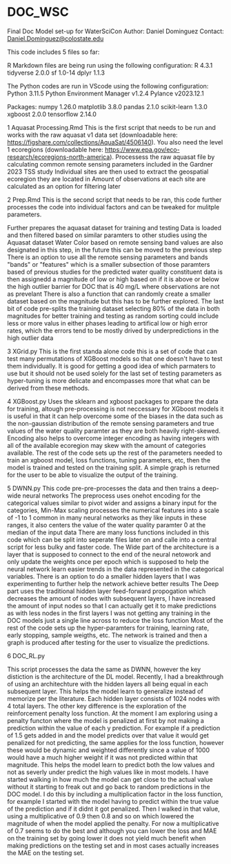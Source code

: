 # DOC_WSC
Final Doc Model set-up for WaterSciCon
Author: Daniel Dominguez
Contact: Daniel.Dominguez@colostate.edu

This code includes 5 files so far:

R Markdown files are being run using the following configuration:
R 4.3.1
tidyverse 2.0.0
sf 1.0-14
dplyr 1.1.3

The Python codes are run in VScode using the following configuration:
Python  3.11.5
Python Environment Manager  v1.2.4 
Pylance  v2023.12.1 

Packages:
numpy 1.26.0
matplotlib 3.8.0
pandas 2.1.0
scikit-learn 1.3.0
xgboost 2.0.0
tensorflow 2.14.0


1 Aquasat Processing.Rmd 
This is the first script that needs to be run and works with the raw aquasat v1 data set (downloadable here: https://figshare.com/collections/AquaSat/4506140). You also need the level 1 ecoregions (downloadable here: https://www.epa.gov/eco-research/ecoregions-north-america).
Processess the raw aquasat file by calculating common remote sensing parameters included in the Gardner 2023 TSS study
Individual sites are then used to extract the geospatial ecoregion they are located in
Amount of observations at each site are calculated as an option for filtering later

2 Prep.Rmd
This is the second script that needs to be ran, this code further processes the code into individual factors and can be tweaked for mulitple parameters. 

Further prepares the aquasat dataset for training and testing
Data is loaded and then filtered based on similar paramters to other studies using the Aquasat dataset
Water Color based on remote sensing band values are also designated in this step, in the future this can be moved to the previous step
There is an option to use all the remote sensing parameters and bands "bands" or "features" which is a smaller subsection of those paramters based of previous studies for the predicted water quality constituent
data is then assignedd a magnitude of low or high based on if it is above or below the high outlier barrier  for DOC that is 40 mg/L where observations are not as prevelant
There is also a function that can randomly create a smaller dataset based on the magnitude but this has to be further explored.
The last bit of code pre-splits the training dataset selecting 80% of the data in both magnitudes for better training and testing as random sorting could include less or more valus in either phases leading to artifical low or high error rates, which the errors tend to be mostly drived by underpredictions in the high outlier data

3 XGrid.py 
This is the first standa alone code this is a set of code that can test many permutations of XGBoost models so that one doesn't have to test them individually.
It is good for getting a good idea of which parmaters to use but it should not be used solely for the last set of testing parameters as hyper-tuning is more delicate and encompasses more that what can be derived from these methods.

4 XGBoost.py
Uses the sklearn and xgboost packages to prepare the data for training, altough pre-processing is not neccessary for XGboost models it is useful in that it can help overcome some of the biases in the data such as the non-gaussian distribution of the remote sensing parameters and true values of the water quality paramter as they are both heavily right-skewed. Encoding also helps to overcome integer encoding as having integers with all of the available ecoregion may skew with the amount of categories available. 
The rest of the code sets up the rest of the parameters needed to train an xgboost model, loss functions, tuning parameters, etc, then the model is trained and tested on the training split.
A simple graph is returned for the user to be able to visualize the output of the training.

5  DWNN.py 
This code pre-pre-processes the data and then trains a deep-wide neural networks
The preprocess uses onehot encoding for the categorical values similar to pivot wider and assigns a binary input for the categories, Min-Max scaling processes the numerical features into a scale of -1 to 1 common in many neural networks as they like inputs in these ranges, it also centers the value of the water quality paramter 0 at the median of the input data
There are many loss functions included in this code which can be split into seperate files later on and calle into a central script for less bulky and faster code.
The Wide part of the architecture is a layer that is supposed to connect to the end of the neural netowork and only update the weights once per epoch which is supposed to help the neural network learn easier trends in the data represented in the categorical variables. There is an option to do a smaller hidden layers that I was experimenting to further help the network achieve better results 
The Deep part uses the traditional hidden layer feed-forward propogation which decreases the amount of nodes with subsequent layers, I have increased the amount of input nodes so that I can actually get it to make predictions as with less nodes in the first layers I was not getting any training in the DOC models just a single line across to reduce the loss function
Most of the rest of the code sets up the hyper-paramters for training, learning rate, early stopping, sample weigths, etc.
The network is trained and then a graph is produced after testing for the user to visualize the predictions. 

6 DOC_RL.py

This script processes the data the same as DWNN, however the key distiction is the architecture of the DL model. Recently, I had a breakthrough of using an architechture with the hidden layers all being equal in each subsequent layer. This helps the model learn to generalize instead of memorize per the literature. Each hidden layer consists of 1024 nodes with 4 total layers. The other key difference is the exploration of the reinforcement penalty loss function. At the moment I am exploring using a penalty functon where the model is penalized at first by not making a prediction within the value of each y prediction. For example if a prediction of 1.5 gets added in and the model predicts over that value it would get penalized for not predicting, the same applies for the loss function, however these would be dynamic and weighted differently since a value of 1000 would have a much higher weight if it was not predicted within that magnitude. This helps the model learn to predict both the low values and not as severly under predict the high values like in most models. I have started walking in how much the model can get close to the actual value without it starting to freak out and go back to random predictions in the DOC model. I do this by including a multiplication factor in the loss function, for example I started with the model having to predict within the true value of the prediction and if it didnt it got penalized. Then I walked in that value, using a multiplicative of 0.9 then 0.8 and so on which lowered the magnitude of when the model applied the penalty. For now a multiplicative of 0.7 seems to do the best and although you can lower the loss and MAE on the training set by going lower it does not yield much benefit when making predictions on the testing set and in most cases actually increases the MAE on the testing set. 